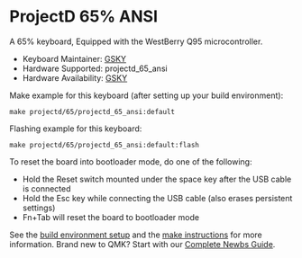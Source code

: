# ProjectD 65% ANSI 

A 65% keyboard, Equipped with the WestBerry Q95 microcontroller.

* Keyboard Maintainer: [GSKY](https://github.com/gksygithub)
* Hardware Supported: projectd_65_ansi
* Hardware Availability: [GSKY](https://github.com/gksygithub/projectd_65_ansi)

Make example for this keyboard (after setting up your build environment):

    make projectd/65/projectd_65_ansi:default

Flashing example for this keyboard:

    make projectd/65/projectd_65_ansi:default:flash

To reset the board into bootloader mode, do one of the following:

* Hold the Reset switch mounted under the space key after the USB cable is connected
* Hold the Esc key while connecting the USB cable (also erases persistent settings)
* Fn+Tab will reset the board to bootloader mode

See the [build environment setup](https://docs.qmk.fm/#/getting_started_build_tools) and the [make instructions](https://docs.qmk.fm/#/getting_started_make_guide) for more information. Brand new to QMK? Start with our [Complete Newbs Guide](https://docs.qmk.fm/#/newbs).
